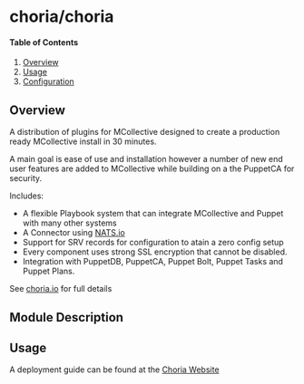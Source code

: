 # choria/choria

#### Table of Contents

1. [Overview](#overview)
1. [Usage](#usage)
1. [Configuration](#configuration)

## Overview

A distribution of plugins for MCollective designed to create a production ready MCollective install in 30 minutes.

A main goal is ease of use and installation however a number of new end user features are added to MCollective while building on a the PuppetCA for security.

Includes:

  * A flexible Playbook system that can integrate MCollective and Puppet with many other systems
  * A Connector using [NATS.io](https://nats.io)
  * Support for SRV records for configuration to atain a zero config setup
  * Every component uses strong SSL encryption that cannot be disabled.
  * Integration with PuppetDB, PuppetCA, Puppet Bolt, Puppet Tasks and Puppet Plans.

See [choria.io](http://choria.io) for full details

## Module Description

## Usage

A deployment guide can be found at the [Choria Website](http://choria.io)
